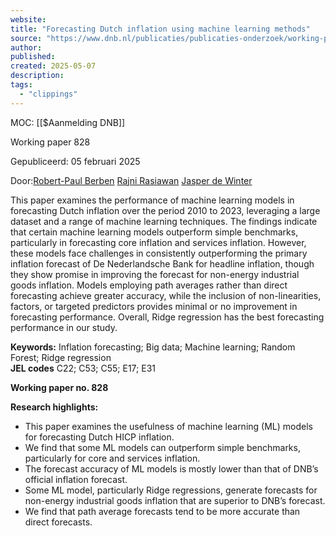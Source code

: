 ```yaml
---
website:
title: "Forecasting Dutch inflation using machine learning methods"
source: "https://www.dnb.nl/publicaties/publicaties-onderzoek/working-paper-2025/828-forecasting-dutch-inflation-using-machine-learning-methods/"
author:
published:
created: 2025-05-07
description:
tags:
  - "clippings"
---
```

MOC: [[$Aanmelding DNB]]

Working paper 828

Gepubliceerd: 05 februari 2025

Door:[Robert-Paul Berben](https://www.dnb.nl/zoekresultaten/?a=Um9iZXJ0LVBhdWwgQmVyYmVu) [Rajni Rasiawan](https://www.dnb.nl/zoekresultaten/?a=UmFqbmkgUmFzaWF3YW4) [Jasper de Winter](https://www.dnb.nl/zoekresultaten/?a=SmFzcGVyIGRlIFdpbnRlcg)

This paper examines the performance of machine learning models in forecasting Dutch inflation over the period 2010 to 2023, leveraging a large dataset and a range of machine learning techniques. The findings indicate that certain machine learning models outperform simple benchmarks, particularly in forecasting core inflation and services inflation. However, these models face challenges in consistently outperforming the primary inflation forecast of De Nederlandsche Bank for headline inflation, though they show promise in improving the forecast for non-energy industrial goods inflation. Models employing path averages rather than direct forecasting achieve greater accuracy, while the inclusion of non-linearities, factors, or targeted predictors provides minimal or no improvement in forecasting performance. Overall, Ridge regression has the best forecasting performance in our study.

**Keywords:** Inflation forecasting; Big data; Machine learning; Random Forest; Ridge regression  
**JEL codes** C22; C53; C55; E17; E31  
  
**Working paper no. 828**

**Research highlights:**

- This paper examines the usefulness of machine learning (ML) models for forecasting Dutch HICP inflation.
- We find that some ML models can outperform simple benchmarks, particularly for core and services inflation.
- The forecast accuracy of ML models is mostly lower than that of DNB’s official inflation forecast.
- Some ML model, particularly Ridge regressions, generate forecasts for non-energy industrial goods inflation that are superior to DNB’s forecast.
- We find that path average forecasts tend to be more accurate than direct forecasts.